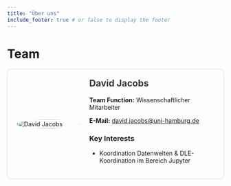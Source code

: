 ```yaml
---
title: "Über uns"
include_footer: true # or false to display the footer
---
```


# Team

<div style="display: flex; align-items: center; border: 1px solid #ddd; border-radius: 8px; padding: 20px; max-width: 600px;">
  <div style="flex: 0 0 150px; margin-right: 20px;">
    <!-- Replace with actual image URL -->
    <img src="/images/image_david.png" alt="David Jacobs" style="width: 100%; border-radius: 50%;">
  </div>
  <div>
    <h2 style="margin-top: 0; color: #333;">David Jacobs</h2>
    <p><strong>Team Function:</strong> Wissenschaftlicher Mitarbeiter</p>
    <p><strong>E-Mail:</strong> <a href="mailto:david.jacobs@uni-hamburg.de">david.jacobs@uni-hamburg.de</a></p>
    <h3>Key Interests</h3>
    <ul>
      <li>    Koordination Datenwelten & DLE-Koordination im Bereich Jupyter</li>
    </ul>
  </div>
</div>



